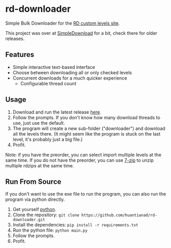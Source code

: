 # rd-downloader
Simple Bulk Downloader for the [RD custom levels site](https://auburnsummer.github.io/rdlevels/).

This project was over at [SimpleDownload](https://github.com/huantianad/SimpleDownload) for a bit, check there for older releases.

## Features
- Simple interactive text-based interface
- Choose between downloading all or only checked levels
- Concurrent downloads for a much quicker experience
   - Configurable thread count

## Usage
1. Download and run the latest release [here](https://github.com/huantianad/SimpleDownload/releases/).
2. Follow the prompts. If you don't know how many download threads to use, just use the default.
3. The program will create a new sub-folder ("downloader") and download all the levels there.
   (It might seem like the program is stuck on the last level, it's probably just a big file.)
4. Profit.

Note: if you have the preorder, you can select import multiple levels at the same time.
If you do not have the preorder, you can use [7-zip](https://www.7-zip.org/) to unzip multiple rdzips at the same time.

## Run From Source
If you don't want to use the exe file to run the program, you can also run the program via python directly.
1. Get yourself [python](https://www.python.org/downloads/).
2. Clone the repository: `git clone https://github.com/huantianad/rd-downloader.git`
3. Install the dependencies: `pip install -r requirements.txt`
4. Run the python file: `python main.py`
5. Follow the prompts.
6. Profit.
